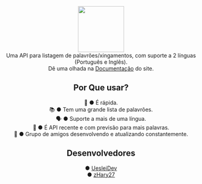 <div align="center">

<image src="https://media.discordapp.net/attachments/929250560601894962/951662403429482546/20220310_230632.png?width=900&height=270" height="120"/><br>
<span>Uma API para listagem de palavrões/xingamentos, com suporte a 2 línguas (Português e Inglês).</span><br>
Dê uma olhada na [Documentação](https://badwordapi.uesleidev.repl.co) do site.

## Por Que usar?
🏃‍ ● É rápida.<br>
📚 ● Tem uma grande lista de palavrões.<br>
🗣 ● Suporte a mais de uma língua.<br>
👶 ● É API recente e com previsão para mais palavras.<br>
🤝 ● Grupo de amigos desenvolvendo e atualizando constantemente.<br>
## Desenvolvedores
● [UesleiDev](https://github.com/uesleibros)<br>
● [zHary27](https://github.com/zHary27)
</div>
